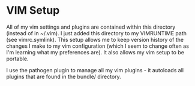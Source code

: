 VIM Setup
=========

All of my vim settings and plugins are contained within this directory (instead
of in ~/.vim). I just added this directory to my VIMRUNTIME path (see 
vimrc.symlink). This setup allows me to keep version history of the changes I
make to my vim configuration (which I seem to change often as I'm learning
what my preferences are). It also allows my vim setup to be portable.

I use the pathogen plugin to manage all my vim plugins - it autoloads all
plugins that are found in the bundle/ directory.
